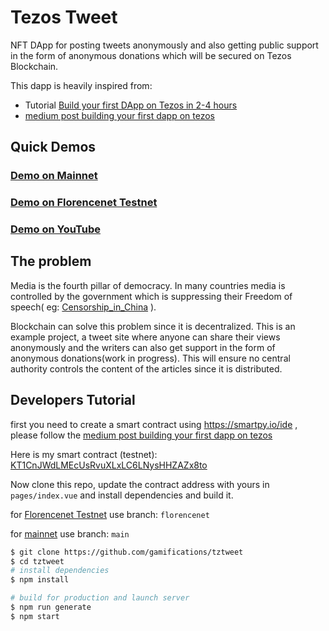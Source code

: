# Tezos Tweet

NFT DApp for posting tweets anonymously and also getting public support in the form of anonymous donations which will be secured on Tezos Blockchain.

This dapp is heavily inspired from:
+ Tutorial [Build your first DApp on Tezos in 2-4 hours](https://styts.com/your-first-tezos-dapp) 
+  [medium post building your first dapp on tezos](https://medium.com/coinmonks/building-your-first-dapp-on-tezos-part-1-writing-smart-contract-on-smartpy-d7cdf27476f9)

## Quick Demos

### [Demo on Mainnet](https://tztweet.xyz)
### [Demo on Florencenet Testnet](https://test.tztweet.xyz)
### [Demo on YouTube](https://www.youtube.com/watch?v=xxxxxxx)


## The problem

Media is the fourth pillar of democracy. In many countries media is controlled by the government which is suppressing their Freedom of speech( eg: [Censorship_in_China](https://en.wikipedia.org/wiki/Censorship_in_China) ).

Blockchain can solve this problem since it is decentralized. This is an example project, a tweet site where anyone can share their views anonymously and the writers can also get support in the form of anonymous donations(work in progress). This will ensure no central authority controls the content of the articles since it is distributed.

## Developers Tutorial

first you need to create a smart contract using https://smartpy.io/ide , please follow the [medium post building your first dapp on tezos](https://medium.com/coinmonks/building-your-first-dapp-on-tezos-part-1-writing-smart-contract-on-smartpy-d7cdf27476f9)

Here is my smart contract (testnet): [KT1CnJWdLMEcUsRvuXLxLC6LNysHHZAZx8to](https://better-call.dev/florencenet/KT1CnJWdLMEcUsRvuXLxLC6LNysHHZAZx8to/operations)

Now clone this repo, update the contract address with yours in `pages/index.vue` and install dependencies and build it.

for [Florencenet Testnet](https://test.tztweet.xyz) use branch: `florencenet`

for [mainnet](https://tztweet.xyz) use branch: `main`


```bash
$ git clone https://github.com/gamifications/tztweet
$ cd tztweet
# install dependencies
$ npm install

# build for production and launch server
$ npm run generate
$ npm start
```

